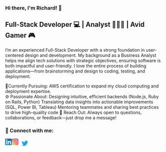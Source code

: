 ### Hi there, I'm Richard! 👋

## Full-Stack Developer 💻 | Analyst 🧑🏾‍💻 | Avid Gamer 🎮

I’m an experienced Full-Stack Developer with a strong foundation in user-centered design and development. My background as a Business Analyst helps me align tech solutions with strategic objectives, ensuring software is both impactful and user-friendly. I love the entire process of building applications—from brainstorming and design to coding, testing, and deployment.

🌱Currently Pursuing: AWS certification to expand my cloud computing and deployment expertise.
<br/>
⚙️ Passionate About:
Designing intuitive, efficient backends (Node.js, Ruby on Rails, Python)
Translating data insights into actionable improvements (SQL, Power BI, Tableau)
Mentoring teammates and sharing best practices to drive high-quality code
💬 Reach Out: Always open to questions, collaborations, or feedback—just drop me a message!

### 🤝 Connect with me:

<a href="https://www.linkedin.com/in/richard-adule/"><img align="left" src="https://raw.githubusercontent.com/BigRichi/BigRichi/main/images/linkedin.svg" alt="Richard Adule | LinkedIn" width="21px"/></a> 
<a href="https://www.instagram.com/big__richi/"><img align="left" src="https://raw.githubusercontent.com/BigRichi/BigRichi/main/images/instagram.svg" alt="Richard Adule | Instagram" width="21px"/></a> 
<a href="https://twitter.com/BigRichi2"><img align="left" src="https://raw.githubusercontent.com/BigRichi/BigRichi/main/images/twitter.svg" alt="Richard Adule | Twitter" width="42px"/></a>
<br/>

